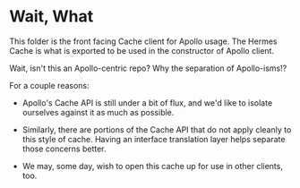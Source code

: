 # Wait, What

This folder is the front facing Cache client for Apollo usage. The Hermes Cache is what is exported to be used in the constructor of Apollo client. 

Wait, isn't this an Apollo-centric repo?  Why the separation of Apollo-isms!?

For a couple reasons:

* Apollo's Cache API is still under a bit of flux, and we'd like to isolate ourselves against it as much as possible.

* Similarly, there are portions of the Cache API that do not apply cleanly to this style of cache.  Having an interface translation layer helps separate those concerns better.

* We may, some day, wish to open this cache up for use in other clients, too.
